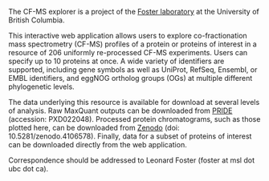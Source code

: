The CF-MS explorer is a project of the [Foster laboratory](https://fosterlab.msl.ubc.ca/) at the University of British Columbia. 

This interactive web application allows users to explore co-fractionation mass spectrometry (CF-MS) profiles of a protein or proteins of interest in a resource of 206 uniformly re-processed CF-MS experiments. Users can specify up to 10 proteins at once. A wide variety of identifiers are supported, including gene symbols as well as UniProt, RefSeq, Ensembl, or EMBL identifiers, and eggNOG ortholog groups (OGs) at multiple different phylogenetic levels. 

The data underlying this resource is available for download at several levels of analysis.  Raw MaxQuant outputs can be downloaded from [PRIDE](https://www.ebi.ac.uk/pride/archive/projects/PXD022048) (accession: PXD022048). 
Processed protein chromatograms, such as those plotted here, can be downloaded from  [Zenodo](https://doi.org/10.5281/zenodo.4106578) (doi: 10.5281/zenodo.4106578). 
Finally, data for a subset of proteins of interest can be downloaded directly from the web application.

Correspondence should be addressed to Leonard Foster (foster at msl dot ubc dot ca). 
